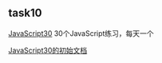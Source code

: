 ## task10

[JavaScript30](https://javascript30.com/) 30个JavaScript练习，每天一个

[JavaScript30的初始文档](https://github.com/wesbos/JavaScript30)